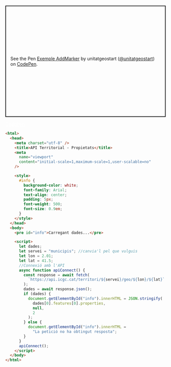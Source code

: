 <p class="codepen" data-height="350" data-theme-id="light" data-slug-hash="WNmKZoe" data-editable="true" data-user="unitatgeostart" style="height: 350px; box-sizing: border-box; display: flex; align-items: center; justify-content: center; border: 2px solid; margin: 1em 0; padding: 1em;">
  <span>See the Pen <a href="https://codepen.io/unitatgeostart/pen/WNmKZoe">
  Exemple AddMarker</a> by unitatgeostart (<a href="https://codepen.io/unitatgeostart">@unitatgeostart</a>)
  on <a href="https://codepen.io">CodePen</a>.</span>
</p>
<script async src="https://cpwebassets.codepen.io/assets/embed/ei.js"></script>

<a style="color: white" target="_blank" class=" button btn btn-primary" href="https://codepen.io/unitatgeostart/pen/WNmKZoe">CodePen</a>

```html
<html>
  <head>
    <meta charset="utf-8" />
    <title>API Territorial - Propietats</title>
    <meta
      name="viewport"
      content="initial-scale=1,maximum-scale=1,user-scalable=no"
    />

    <style>
      #info {
        background-color: white;
        font-family: Arial;
        text-align: center;
        padding: 5px;
        font-weight: 500;
        font-size: 0.9em;
      }
    </style>
  </head>
  <body>
    <pre id="info">Carregant dades...</pre>

    <script>
      let dades;
      let servei = "municipis"; //canvia'l pel que vulguis
      let lon = 2.01;
      let lat = 41.5;
      //Connexió amb l'API
      async function apiConnect() {
        const response = await fetch(
          `https://api.icgc.cat/territori/${servei}/geo/${lon}/${lat}`
        );
        dades = await response.json();
        if (dades) {
          document.getElementById("info").innerHTML = JSON.stringify(
            dades[0].features[0].properties,
            null,
            2
          );
        } else {
          document.getElementById("info").innerHTML =
            "La petició no ha obtingut resposta";
        }
      }
      apiConnect();
    </script>
  </body>
</html>
```
